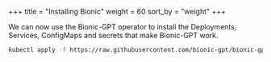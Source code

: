 +++
title = "Installing Bionic"
weight = 60
sort_by = "weight"
+++

We can now use the Bionic-GPT operator to install the Deployments, Services, ConfigMaps and secrets that make Bionic-GPT work.

```sh
kubectl apply -f https://raw.githubusercontent.com/bionic-gpt/bionic-gpt/main/crates/k8s-operator/bionic.yaml
```

